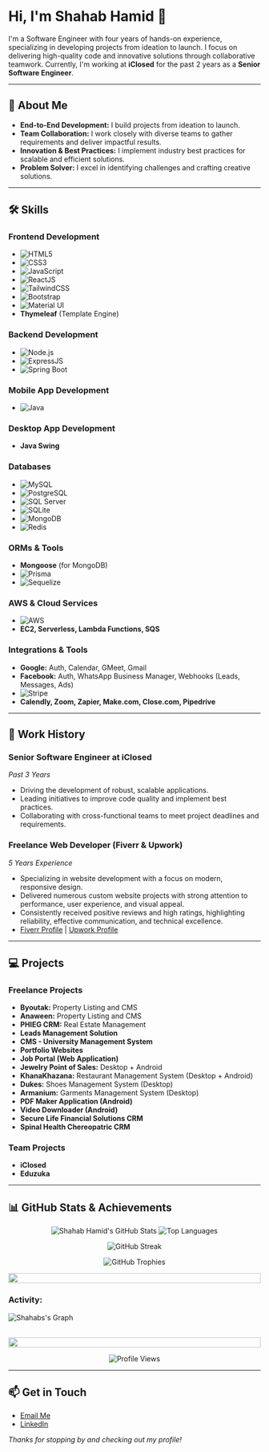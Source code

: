# Hi, I'm Shahab Hamid 👋

I'm a Software Engineer with four years of hands-on experience, specializing in developing projects from ideation to launch. I focus on delivering high-quality code and innovative solutions through collaborative teamwork. Currently, I'm working at **iClosed** for the past 2 years as a **Senior Software Engineer**.

---

## 🚀 About Me

- **End-to-End Development:** I build projects from ideation to launch.
- **Team Collaboration:** I work closely with diverse teams to gather requirements and deliver impactful results.
- **Innovation & Best Practices:** I implement industry best practices for scalable and efficient solutions.
- **Problem Solver:** I excel in identifying challenges and crafting creative solutions.

---

## 🛠️ Skills

### Frontend Development
- ![HTML5](https://img.shields.io/badge/HTML5-E34F26?style=flat-square&logo=html5&logoColor=white)
- ![CSS3](https://img.shields.io/badge/CSS3-1572B6?style=flat-square&logo=css3)
- ![JavaScript](https://img.shields.io/badge/JavaScript-F7DF1E?style=flat-square&logo=javascript&logoColor=black)
- ![ReactJS](https://img.shields.io/badge/ReactJS-61DAFB?style=flat-square&logo=react)
- ![TailwindCSS](https://img.shields.io/badge/TailwindCSS-06B6D4?style=flat-square&logo=tailwindcss)
- ![Bootstrap](https://img.shields.io/badge/Bootstrap-7952B3?style=flat-square&logo=bootstrap)
- ![Material UI](https://img.shields.io/badge/Material%20UI-0081CB?style=flat-square&logo=material-ui)
- **Thymeleaf** (Template Engine)

### Backend Development
- ![Node.js](https://img.shields.io/badge/Node.js-339933?style=flat-square&logo=node.js)
- ![ExpressJS](https://img.shields.io/badge/ExpressJS-000000?style=flat-square&logo=express)
- ![Spring Boot](https://img.shields.io/badge/Spring%20Boot-6DB33F?style=flat-square&logo=spring)

### Mobile App Development
- ![Java](https://img.shields.io/badge/Java-ED8B00?style=flat-square&logo=java)

### Desktop App Development
- **Java Swing**

### Databases
- ![MySQL](https://img.shields.io/badge/MySQL-4479A1?style=flat-square&logo=mysql)
- ![PostgreSQL](https://img.shields.io/badge/PostgreSQL-336791?style=flat-square&logo=postgresql)
- ![SQL Server](https://img.shields.io/badge/SQL%20Server-CC2927?style=flat-square&logo=microsoft%20sql%20server)
- ![SQLite](https://img.shields.io/badge/SQLite-07405E?style=flat-square&logo=sqlite)
- ![MongoDB](https://img.shields.io/badge/MongoDB-47A248?style=flat-square&logo=mongodb)
- ![Redis](https://img.shields.io/badge/Redis-DC382D?style=flat-square&logo=redis)

### ORMs & Tools
- **Mongoose** (for MongoDB)
- ![Prisma](https://img.shields.io/badge/Prisma-2D3748?style=flat-square&logo=prisma)
- ![Sequelize](https://img.shields.io/badge/Sequelize-52B0E7?style=flat-square&logo=sequelize)

### AWS & Cloud Services
- ![AWS](https://img.shields.io/badge/AWS-232F3E?style=flat-square&logo=amazon-aws)
- **EC2, Serverless, Lambda Functions, SQS**

### Integrations & Tools
- **Google:** Auth, Calendar, GMeet, Gmail
- **Facebook:** Auth, WhatsApp Business Manager, Webhooks (Leads, Messages, Ads)
- ![Stripe](https://img.shields.io/badge/Stripe-6772E5?style=flat-square&logo=stripe)
- **Calendly, Zoom, Zapier, Make.com, Close.com, Pipedrive**

---

## 💼 Work History

### Senior Software Engineer at iClosed  
*Past 3 Years*  
- Driving the development of robust, scalable applications.
- Leading initiatives to improve code quality and implement best practices.
- Collaborating with cross-functional teams to meet project deadlines and requirements.

### Freelance Web Developer (Fiverr & Upwork)  
*5 Years Experience*  
- Specializing in website development with a focus on modern, responsive design.
- Delivered numerous custom website projects with strong attention to performance, user experience, and visual appeal.
- Consistently received positive reviews and high ratings, highlighting reliability, effective communication, and technical excellence.
- [Fiverr Profile](https://www.fiverr.com/shahab6132?public_mode=true) | [Upwork Profile](https://www.upwork.com/freelancers/~01849be7f09ba37b6b)

---

## 💻 Projects

### Freelance Projects
- **Byoutak:** Property Listing and CMS
- **Anaween:** Property Listing and CMS
- **PHIEG CRM:** Real Estate Management
- **Leads Management Solution**
- **CMS - University Management System**
- **Portfolio Websites**
- **Job Portal (Web Application)**
- **Jewelry Point of Sales:** Desktop + Android
- **KhanaKhazana:** Restaurant Management System (Desktop + Android)
- **Dukes:** Shoes Management System (Desktop)
- **Armanium:** Garments Management System (Desktop)
- **PDF Maker Application (Android)**
- **Video Downloader (Android)**
- **Secure Life Financial Solutions CRM**
- **Spinal Health Chereopatric CRM**

### Team Projects
- **iClosed**
- **Eduzuka**

---

## 📊 GitHub Stats & Achievements

<p align="center">
  <!-- GitHub Stats Card -->
  <img src="https://github-readme-stats.vercel.app/api?username=shahabhamid&show_icons=true&theme=radical&count_private=true" alt="Shahab Hamid's GitHub Stats" />
  <img src="https://github-readme-stats.vercel.app/api/top-langs/?username=shahabhamid&theme=radical&layout=compact" alt="Top Languages" />
</p>

<p align="center">
  <!-- GitHub Streak Stats (try alternative theme if needed) -->
  <img src="https://github-readme-streak-stats.herokuapp.com/?user=shahabhamid&theme=onedark" alt="GitHub Streak" />
</p>

<p align="center">
  <!-- GitHub Trophies (try alternative theme if needed) -->
  <img src="https://github-profile-trophy.vercel.app/?username=shahabhamid&theme=onedark" alt="GitHub Trophies" />
</p>

<img src="https://i.imgur.com/dBaSKWF.gif" height="20" width="100%">

<h3 align="left">Activity:</h3>

![Shahabs's Graph](https://github-readme-activity-graph.vercel.app/graph?username=shahabhamid&custom_title=Supun's%20GitHub%20Activity%20Graph&bg_color=0D1117&color=7F3FBF&line=7F3FBF&point=7F3FBF&area_color=FFFFFF&title_color=FFFFFF&area=true)
<br><br>

<img src="https://i.imgur.com/dBaSKWF.gif" height="20" width="100%">

<p align="center">
  <!-- Profile Views Badge -->
  <img src="https://komarev.com/ghpvc/?username=shahabhamid&label=Profile%20views&color=0e75b6&style=flat" alt="Profile Views" />
</p>

---

## 📫 Get in Touch

- [Email Me](mailto:shahabhamid23@gmail.com)
- [LinkedIn](https://www.linkedin.com/in/shahabhamid23/)

*Thanks for stopping by and checking out my profile!*
